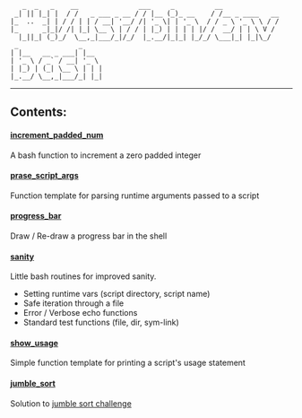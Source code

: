       _  _   _    __               ___     _          __
     _| || |_| |  / /   _ ___ _ __ / / |__ (_)_ __    / /__ _ ____   __
    |_  ..  _| | / / | | / __| '__/ /| '_ \| | '_ \  / / _ \ '_ \ \ / /
    |_      _|_|/ /| |_| \__ \ | / / | |_) | | | | |/ /  __/ | | \ V /
      |_||_| (_)_/  \__,_|___/_|/_/  |_.__/|_|_| |_/_/ \___|_| |_|\_/
     _               _
    | |__   __ _ ___| |__
    | '_ \ / _` / __| '_ \
    | |_) | (_| \__ \ | | |
    |_.__/ \__,_|___/_| |_|

----

## Contents:

#### [increment_padded_num](increment_padded_num.sh)  
A bash function to increment a zero padded integer

#### [prase_script_args](parse_script_args.sh)  
Function template for parsing runtime arguments passed to a script

#### [progress_bar](progress_bar.sh)  
Draw / Re-draw a progress bar in the shell

#### [sanity](sanity.sh)  
Little bash routines for improved sanity. 
* Setting runtime vars (script directory, script name)
* Safe iteration through a file
* Error / Verbose echo functions
* Standard test functions (file, dir, sym-link)

#### [show_usage](show_usage.sh)  
Simple function template for printing a script's usage statement

#### [jumble_sort](jumblesort/jumblesort.sh)
Solution to [jumble sort challenge](jumblesort/README.md)
